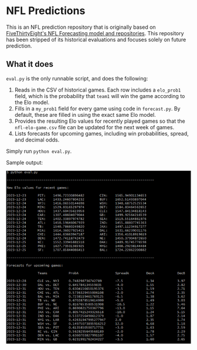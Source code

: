 # NFL Predictions

This is an NFL prediction repository that is originally based on [FiveThirtyEight's NFL Forecasting model and repositories](https://github.com/fivethirtyeight/nfl-elo-game).
This repository has been stripped of its historical evaluations and focuses solely on future prediction.

## What it does

`eval.py` is the only runnable script, and does the following:

1. Reads in the CSV of historical games. Each row includes a `elo_prob1` field, which is the probability that `team1` will win the game according to the Elo model.
1. Fills in a `my_prob1` field for every game using code in `forecast.py`. By default, these are filled in using the exact same Elo model.
1. Provides the resulting Elo values for recently played games so that the `nfl-elo-game.csv` file can be updated for the next week of games.
1. Lists forecasts for upcoming games, including win probabilities, spread, and decimal odds.

Simply run `python eval.py`.

Sample output:

![Sample output](output.png)